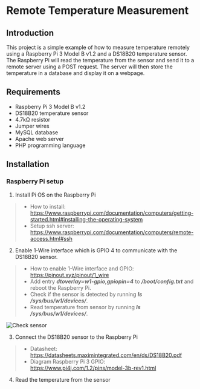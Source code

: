 ﻿# Remote Temperature Measurement
## Introduction
This project is a simple example of how to measure temperature remotely using a Raspberry Pi 3 Model B v1.2 and a DS18B20 temperature sensor. 
The Raspberry Pi will read the temperature from the sensor and send it to a remote server using a POST request. 
The server will then store the temperature in a database and display it on a webpage.
## Requirements
- Raspberry Pi 3 Model B v1.2
- DS18B20 temperature sensor
- 4.7kΩ resistor
- Jumper wires
- MySQL database
- Apache web server
- PHP programming language

## Installation
### Raspberry Pi setup 
1. Install Pi OS on the Raspberry Pi
> - How to install: https://www.raspberrypi.com/documentation/computers/getting-started.html#installing-the-operating-system
> - Setup ssh server: https://www.raspberrypi.com/documentation/computers/remote-access.html#ssh

2. Enable 1-Wire interface which is GPIO 4 to communicate with the DS18B20 sensor.
> - How to enable 1-Wire interface and GPIO: https://pinout.xyz/pinout/1_wire
> - Add entry ***dtoverlay=w1-gpio,gpiopin=4*** to ***/boot/config.txt*** and reboot the Raspberry Pi.
> - Check if the sensor is detected by running ***ls /sys/bus/w1/devices/***.
> - Read temperature from sensor by running ***ls /sys/bus/w1/devices/***.

![Check sensor](..\img\2025-03-15_164732.jpg)

3. Connect the DS18B20 sensor to the Raspberry Pi
> - Datasheet: https://datasheets.maximintegrated.com/en/ds/DS18B20.pdf
> - Diagram Raspberry Pi 3 GPIO: https://www.pi4j.com/1.2/pins/model-3b-rev1.html

4. Read the temperature from the sensor